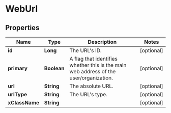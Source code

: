 # WebUrl

## Properties
Name | Type | Description | Notes
------------ | ------------- | ------------- | -------------
**id** | **Long** | The URL&#x27;s ID. |  [optional]
**primary** | **Boolean** | A flag that identifies whether this is the main web address of the user/organization. |  [optional]
**url** | **String** | The absolute URL. |  [optional]
**urlType** | **String** | The URL&#x27;s type. |  [optional]
**xClassName** | **String** |  |  [optional]
